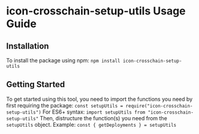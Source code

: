 # icon-crosschain-setup-utils Usage Guide
## Installation
To install the package using npm: `npm install icon-crosschain-setup-utils`

## Getting Started
To get started using this tool, you need to import the functions you need by first requiring the package:
`const setupUtils = require("icon-crosschain-setup-utils")`
For ES6+ syntax: `import setupUtils from "icon-crosschain-setup-utils"`
Then, distructure the function(s) you need from the `setupUtils` object. 
Example: `const { getDeployments } = setupUtils`
